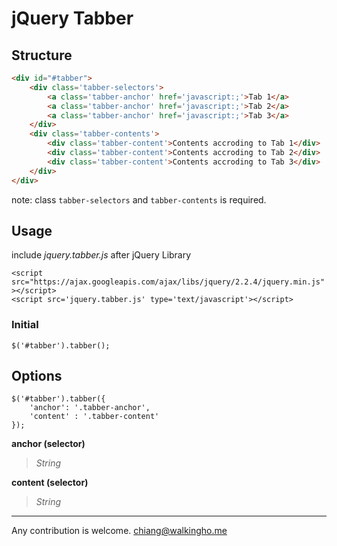 # jQuery Tabber
## Structure
```html
<div id="#tabber">
	<div class='tabber-selectors'>
		<a class='tabber-anchor' href='javascript:;'>Tab 1</a>
		<a class='tabber-anchor' href='javascript:;'>Tab 2</a>
		<a class='tabber-anchor' href='javascript:;'>Tab 3</a>
	</div>
	<div class='tabber-contents'>
		<div class='tabber-content'>Contents accroding to Tab 1</div>
		<div class='tabber-content'>Contents accroding to Tab 2</div>
		<div class='tabber-content'>Contents accroding to Tab 3</div>
	</div>
</div>
```
note: class `tabber-selectors` and `tabber-contents` is required.
## Usage
include *jquery.tabber.js* after jQuery Library

`<script src="https://ajax.googleapis.com/ajax/libs/jquery/2.2.4/jquery.min.js"></script>`  
`<script src='jquery.tabber.js' type='text/javascript'></script>`
### Initial
`
$('#tabber').tabber();
`

## Options

```
$('#tabber').tabber({  
	'anchor': '.tabber-anchor',  
	'content' : '.tabber-content'	
});
```
**anchor (selector)**
>*String*

**content (selector)**
>*String*


---
Any contribution is welcome.
chiang@walkingho.me